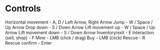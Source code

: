 # Controls

Horizontal movement - A, D / Left Arrow, Right Arrow
Jump - W / Space / Up Arrow
Drop down - S / Down Arrow
Lift movement up - W / Space / Up Arrow
Lift movement down - S / Down Arrow
Inventory/exit - E
Interaction (sell, shop) - F
Mine - LMB (click / drag)
Buy - LMB (click)
Rescue - R
Rescue confirm - Enter
